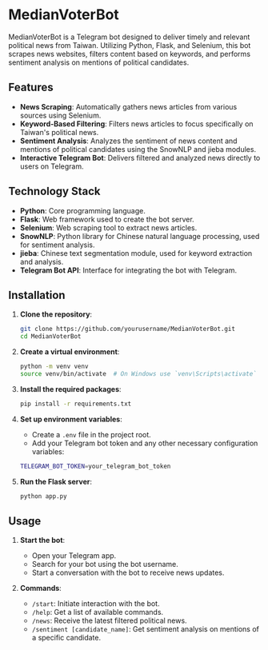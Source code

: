 # MedianVoterBot

MedianVoterBot is a Telegram bot designed to deliver timely and relevant political news from Taiwan. Utilizing Python, Flask, and Selenium, this bot scrapes news websites, filters content based on keywords, and performs sentiment analysis on mentions of political candidates.

## Features

- **News Scraping**: Automatically gathers news articles from various sources using Selenium.
- **Keyword-Based Filtering**: Filters news articles to focus specifically on Taiwan's political news.
- **Sentiment Analysis**: Analyzes the sentiment of news content and mentions of political candidates using the SnowNLP and jieba modules.
- **Interactive Telegram Bot**: Delivers filtered and analyzed news directly to users on Telegram.

## Technology Stack

- **Python**: Core programming language.
- **Flask**: Web framework used to create the bot server.
- **Selenium**: Web scraping tool to extract news articles.
- **SnowNLP**: Python library for Chinese natural language processing, used for sentiment analysis.
- **jieba**: Chinese text segmentation module, used for keyword extraction and analysis.
- **Telegram Bot API**: Interface for integrating the bot with Telegram.

## Installation

1. **Clone the repository**:
    ```sh
    git clone https://github.com/yourusername/MedianVoterBot.git
    cd MedianVoterBot
    ```

2. **Create a virtual environment**:
    ```sh
    python -m venv venv
    source venv/bin/activate  # On Windows use `venv\Scripts\activate`
    ```

3. **Install the required packages**:
    ```sh
    pip install -r requirements.txt
    ```

4. **Set up environment variables**:
    - Create a `.env` file in the project root.
    - Add your Telegram bot token and any other necessary configuration variables:
    ```sh
    TELEGRAM_BOT_TOKEN=your_telegram_bot_token
    ```

5. **Run the Flask server**:
    ```sh
    python app.py
    ```

## Usage

1. **Start the bot**:
    - Open your Telegram app.
    - Search for your bot using the bot username.
    - Start a conversation with the bot to receive news updates.

2. **Commands**:
    - `/start`: Initiate interaction with the bot.
    - `/help`: Get a list of available commands.
    - `/news`: Receive the latest filtered political news.
    - `/sentiment [candidate_name]`: Get sentiment analysis on mentions of a specific candidate.
